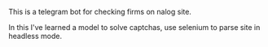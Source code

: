 This is a telegram bot for checking firms on nalog site.

In this I've learned a model to solve captchas, use selenium to parse site in headless mode.
